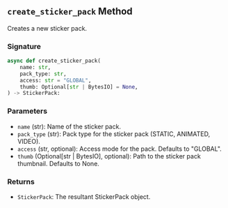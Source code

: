 ## `create_sticker_pack` Method

Creates a new sticker pack.

### Signature

```python
async def create_sticker_pack(
    name: str,
    pack_type: str,
    access: str = "GLOBAL",
    thumb: Optional[str | BytesIO] = None,
) -> StickerPack:
```

### Parameters

- `name` (str): Name of the sticker pack.
- `pack_type` (str): Pack type for the sticker pack (STATIC, ANIMATED, VIDEO).
- `access` (str, optional): Access mode for the pack. Defaults to "GLOBAL".
- `thumb` (Optional[str | BytesIO], optional): Path to the sticker pack thumbnail. Defaults to None.

### Returns

- `StickerPack`: The resultant StickerPack object.
